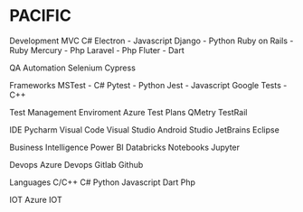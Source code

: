 # PACIFIC

Development
  MVC C#
  Electron - Javascript
  Django - Python
  Ruby on Rails - Ruby
  Mercury - Php
  Laravel - Php
  Fluter - Dart
  
QA
  Automation
    Selenium
    Cypress
    
  Frameworks
    MSTest - C#
    Pytest - Python
    Jest - Javascript
    Google Tests - C++

  Test Management Enviroment
    Azure Test Plans
    QMetry
    TestRail

IDE
  Pycharm
  Visual Code
  Visual Studio
  Android Studio
  JetBrains
  Eclipse
  
  
Business Intelligence
  Power BI
  Databricks
    Notebooks
  Jupyter
  
  
Devops
  Azure Devops
  Gitlab
  Github
  
  
Languages
  C/C++
  C#
  Python
  Javascript
  Dart
  Php
  

IOT
  Azure IOT
